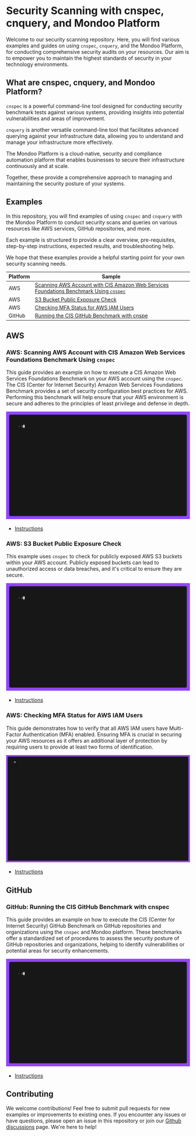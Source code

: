 # Security Scanning with cnspec, cnquery, and Mondoo Platform

Welcome to our security scanning repository. Here, you will find various examples and guides on using `cnspec`, `cnquery`, and the Mondoo Platform, for conducting comprehensive security audits on your resources. Our aim is to empower you to maintain the highest standards of security in your technology environments.

## What are cnspec, cnquery, and Mondoo Platform?

`cnspec` is a powerful command-line tool designed for conducting security benchmark tests against various systems, providing insights into potential vulnerabilities and areas of improvement.

`cnquery` is another versatile command-line tool that facilitates advanced querying against your infrastructure data, allowing you to understand and manage your infrastructure more effectively.

The Mondoo Platform is a cloud-native, security and compliance automation platform that enables businesses to secure their infrastructure continuously and at scale.

Together, these provide a comprehensive approach to managing and maintaining the security posture of your systems.

## Examples

In this repository, you will find examples of using `cnspec` and `cnquery` with the Mondoo Platform to conduct security scans and queries on various resources like AWS services, GitHub repositories, and more.

Each example is structured to provide a clear overview, pre-requisites, step-by-step instructions, expected results, and troubleshooting help.

We hope that these examples provide a helpful starting point for your own security scanning needs.

| Platform | Sample                                                                                                                                                                              |
| -------- | ----------------------------------------------------------------------------------------------------------------------------------------------------------------------------------- |
| AWS      | [Scanning AWS Account with CIS Amazon Web Services Foundations Benchmark Using `cnspec`](#aws-scanning-aws-account-with-cis-amazon-web-services-foundations-benchmark-using-cnspec) |
| AWS      | [S3 Bucket Public Exposure Check](#aws-s3-bucket-public-exposure-check)                                                                                                             |
| AWS      | [Checking MFA Status for AWS IAM Users](#aws-checking-mfa-status-for-aws-iam-users)                                                                                                 |
| GitHub   | [Running the CIS GitHub Benchmark with cnspe](#github-running-the-cis-github-benchmark-with-cnspec)                                                                                 |

## AWS

### AWS: Scanning AWS Account with CIS Amazon Web Services Foundations Benchmark Using `cnspec`

This guide provides an example on how to execute a CIS Amazon Web Services Foundations Benchmark on your AWS account using the `cnspec`. The CIS (Center for Internet Security) Amazon Web Services Foundations Benchmark provides a set of security configuration best practices for AWS. Performing this benchmark will help ensure that your AWS environment is secure and adheres to the principles of least privilege and defense in depth.

![cnspec running a CIS AWS Foundation Benchmark](./aws-account-cis-benchmark/aws-account-cis-benchmark.gif)

- [Instructions](./aws-account-cis-benchmark/)

### AWS: S3 Bucket Public Exposure Check

This example uses `cnspec` to check for publicly exposed AWS S3 buckets within your AWS account. Publicly exposed buckets can lead to unauthorized access or data breaches, and it's critical to ensure they are secure.

![cnspec running a AWS S3 bucket scan](./aws-public-s3/aws-public-s3.gif)

- [Instructions](./aws-public-s3/)

### AWS: Checking MFA Status for AWS IAM Users

This guide demonstrates how to verify that all AWS IAM users have Multi-Factor Authentication (MFA) enabled. Ensuring MFA is crucial in securing your AWS resources as it offers an additional layer of protection by requiring users to provide at least two forms of identification.

![cnspec running a AWS IAM scan](./aws-iam-mfa/aws-iam-mfa.gif)

- [Instructions](./aws-iam-mfa/)

## GitHub

### GitHub: Running the CIS GitHub Benchmark with cnspec

This guide provides an example on how to execute the CIS (Center for Internet Security) GitHub Benchmark on GitHub repositories and organizations using the `cnspec` and Mondoo platform. These benchmarks offer a standardized set of procedures to assess the security posture of GitHub repositories and organizations, helping to identify vulnerabilities or potential areas for security enhancements.

![cnspec running a GitHub organization scan](./github-supply-chain/github-supply-chain.gif)

- [Instructions](./github-supply-chain/)

## Contributing

We welcome contributions! Feel free to submit pull requests for new examples or improvements to existing ones. If you encounter any issues or have questions, please open an issue in this repository or join our [Github discussions](https://github.com/orgs/mondoohq/discussions) page. We're here to help!
